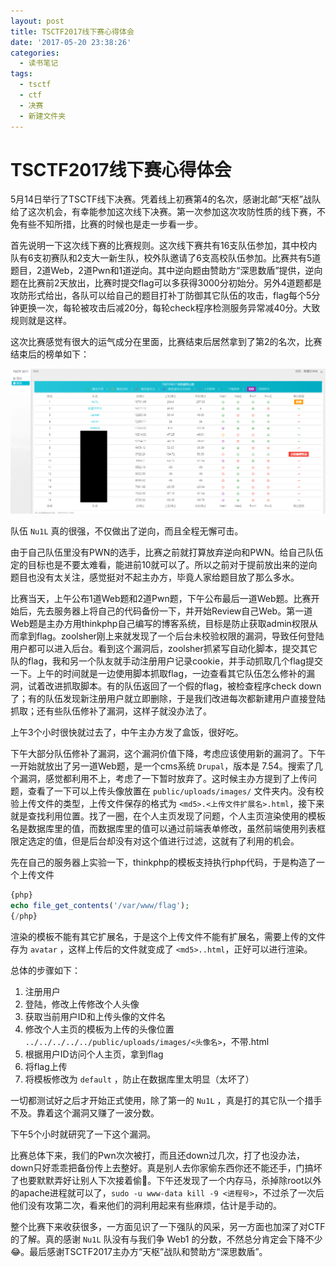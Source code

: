 ```yaml
---
layout: post
title: TSCTF2017线下赛心得体会
date: '2017-05-20 23:38:26'
categories:
  - 读书笔记
tags:
  - tsctf
  - ctf
  - 决赛
  - 新建文件夹
---
```


# TSCTF2017线下赛心得体会

5月14日举行了TSCTF线下决赛。凭着线上初赛第4的名次，感谢北邮“天枢”战队给了这次机会，有幸能参加这次线下决赛。第一次参加这次攻防性质的线下赛，不免有些不知所措，比赛的时候也是走一步看一步。

首先说明一下这次线下赛的比赛规则。这次线下赛共有16支队伍参加，其中校内队有6支初赛队和2支大一新生队，校外队邀请了6支高校队伍参加。比赛共有5道题目，2道Web，2道Pwn和1道逆向。其中逆向题由赞助方“深思数盾”提供，逆向题在比赛前2天放出，比赛时提交flag可以多获得3000分初始分。另外4道题都是攻防形式给出，各队可以给自己的题目打补丁防御其它队伍的攻击，flag每个5分钟更换一次，每轮被攻击后减20分，每轮check程序检测服务异常减40分。大致规则就是这样。

这次比赛感觉有很大的运气成分在里面，比赛结束后居然拿到了第2的名次，比赛结束后的榜单如下：

![榜单](./1.png)

队伍 `Nu1L` 真的很强，不仅做出了逆向，而且全程无懈可击。

由于自己队伍里没有PWN的选手，比赛之前就打算放弃逆向和PWN。给自己队伍定的目标也是不要太难看，能进前10就可以了。所以之前对于提前放出来的逆向题目也没有太关注，感觉挺对不起主办方，毕竟人家给题目放了那么多水。

比赛当天，上午公布1道Web题和2道Pwn题，下午公布最后一道Web题。比赛开始后，先去服务器上将自己的代码备份一下，并开始Review自己Web。第一道Web题是主办方用thinkphp自己编写的博客系统，目标是防止获取admin权限从而拿到flag。zoolsher刚上来就发现了一个后台未校验权限的漏洞，导致任何登陆用户都可以进入后台。看到这个漏洞后，zoolsher抓紧写自动化脚本，提交其它队的flag，我和另一个队友就手动注册用户记录cookie，并手动抓取几个flag提交一下。上午的时间就是一边使用脚本抓取flag，一边查看其它队伍怎么修补的漏洞，试着改进抓取脚本。有的队伍返回了一个假的flag，被检查程序check down了；有的队伍发现新注册用户就立即删除，于是我们改进每次都新建用户直接登陆抓取；还有些队伍修补了漏洞，这样子就没办法了。

上午3个小时很快就过去了，中午主办方发了盒饭，很好吃。

下午大部分队伍修补了漏洞，这个漏洞价值下降，考虑应该使用新的漏洞了。下午一开始就放出了另一道Web题，是一个cms系统 `Drupal`，版本是 7.54。搜索了几个漏洞，感觉都利用不上，考虑了一下暂时放弃了。这时候主办方提到了上传问题，查看了一下可以上传头像放置在 `public/uploads/images/` 文件夹内。没有校验上传文件的类型，上传文件保存的格式为 `<md5>.<上传文件扩展名>.html`，接下来就是查找利用位置。找了一圈，在个人主页发现了问题，个人主页渲染使用的模板名是数据库里的值，而数据库里的值可以通过前端表单修改，虽然前端使用列表框限定选定的值，但是后台却没有对这个值进行过滤，这就有了利用的机会。

先在自己的服务器上实验一下，thinkphp的模板支持执行php代码，于是构造了一个上传文件

```php
{php}
echo file_get_contents('/var/www/flag');
{/php}
```

渲染的模板不能有其它扩展名，于是这个上传文件不能有扩展名，需要上传的文件存为 `avatar` ，这样上传后的文件就变成了 `<md5>..html`，正好可以进行渲染。

总体的步骤如下：

1. 注册用户
2. 登陆，修改上传修改个人头像
3. 获取当前用户ID和上传头像的文件名
4. 修改个人主页的模板为上传的头像位置 `../../../../../public/uploads/images/<头像名>`，不带.html
5. 根据用户ID访问个人主页，拿到flag
6. 将flag上传
7. 将模板修改为 `default` ，防止在数据库里太明显（太坏了）

一切都测试好之后才开始正式使用，除了第一的 `Nu1L` ，真是打的其它队一个措手不及。靠着这个漏洞又赚了一波分数。

下午5个小时就研究了一下这个漏洞。

比赛总体下来，我们的Pwn次次被打，而且还down过几次，打了也没办法，down只好乖乖把备份传上去整好。真是别人去你家偷东西你还不能还手，门搞坏了也要默默弄好让别人下次接着偷:imp:。下午还发现了一个内存马，杀掉除root以外的apache进程就可以了，`sudo -u www-data kill -9 <进程号>`，不过杀了一次后他们没有攻第二次，看来他们的洞利用起来有些麻烦，估计是手动的。

整个比赛下来收获很多，一方面见识了一下强队的风采，另一方面也加深了对CTF的了解。真的感谢 `Nu1L` 队没有与我们争 Web1 的分数，不然总分肯定会下降不少:joy:。最后感谢TSCTF2017主办方“天枢”战队和赞助方“深思数盾”。
